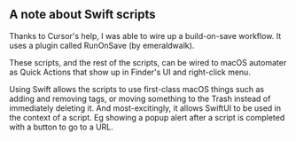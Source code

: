 ## A note about Swift scripts

Thanks to Cursor's help, I was able to wire up a build-on-save workflow.
It uses a plugin called RunOnSave (by emeraldwalk).

These scripts, and the rest of the scripts, can be wired to macOS automater
as Quick Actions that show up in Finder's UI and right-click menu.

Using Swift allows the scripts to use first-class macOS things such as
adding and removing tags, or moving something to the Trash instead of
immediately deleting it. And most-excitingly, it allows SwiftUI to be used
in the context of a script. Eg showing a popup alert after a script is
completed with a button to go to a URL.